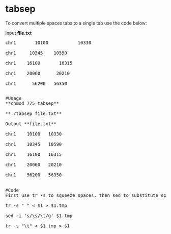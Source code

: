 # tabsep

To convert multiple spaces tabs to a single tab use the code below:

Input **file.txt**
<pre>
chr1       10100           10330 

chr1     10345    10590         

chr1    16100       16315      

chr1    20060      20210   

chr1      56200   56350   
<pre>

#Usage 
**chmod 775 tabsep** 

**./tabsep file.txt**

Output **file.txt**

chr1    10100   10330

chr1    10345   10590

chr1    16100   16315

chr1    20060   20210

chr1    56200   56350


#Code
First use tr -s to squeeze spaces, then sed to substitute spaces to tabs, then tr -s to squeeze tabs.

tr -s " " < $1 > $1.tmp

sed -i 's/\s/\t/g' $1.tmp

tr -s "\t" < $1.tmp > $1


